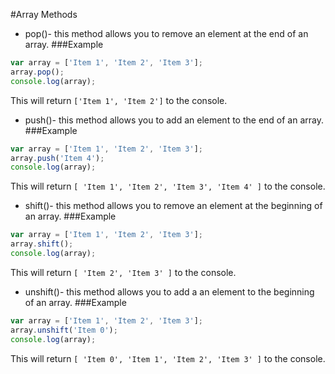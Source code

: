 #Array Methods
- pop()- this method allows you to remove an element at the end of an array.
###Example
```JavaScript
var array = ['Item 1', 'Item 2', 'Item 3'];
array.pop();
console.log(array);
```
This will return `['Item 1', 'Item 2']` to the console.

- push()- this method allows you to add an element to the end of an array.
###Example
```JavaScript
var array = ['Item 1', 'Item 2', 'Item 3'];
array.push('Item 4');
console.log(array);
```
This will return `[ 'Item 1', 'Item 2', 'Item 3', 'Item 4' ]` to the console.

- shift()- this method allows you to remove an element at the beginning of an array.
###Example
```JavaScript
var array = ['Item 1', 'Item 2', 'Item 3'];
array.shift();
console.log(array);
```
This will return `[ 'Item 2', 'Item 3' ]` to the console.

- unshift()- this method allows you to add a an element to the beginning of an array.
###Example
```JavaScript
var array = ['Item 1', 'Item 2', 'Item 3'];
array.unshift('Item 0');
console.log(array);
```
This will return `[ 'Item 0', 'Item 1', 'Item 2', 'Item 3' ]` to the console.
